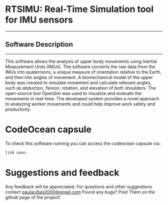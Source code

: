 # RTSIMU: Real-Time Simulation tool for IMU sensors

---
## Software Description

---

This software allows the analysis of upper body movements using Inertial Measurement Units (IMUs). The software converts the raw data from the IMUs into quaternions, a unique measure of orientation relative to the Earth, and then into angles of movement. A biomechanical model of the upper body was created to simulate movement and calculate relevant angles, such as abduction, flexion, rotation, and elevation of both shoulders. The open-source tool OpenSim was used to visualize and evaluate the movements in real-time. The developed system provides a novel approach to analyzing worker movements and could help improve work safety and productivity.


# CodeOcean capsule

To check this software running you can access the codeocean capsule via: 

``` cmd
link soon.
```


# Suggestions and feedback

Any feedback will be appreciated.
For questions and other suggestions contact paulacdias2000@gmail.com
Found any bugs? Post Them on the github page of the project!
